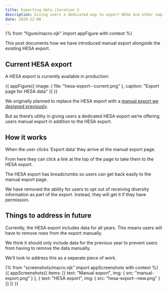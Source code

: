 ```yaml
---
title: Exporting data iteration 2
description: Giving users a dedicated way to export HESA and other improvements
date: 2020-12-08
---
```


{% from "figure/macro.njk" import appFigure with context %}

This post documents how we have introduced manual export alongside the existing HESA export.

## Current HESA export

A HESA export is currently available in production:

{{ appFigure({
  image: {
    file: "hesa-export--current.png"
  },
  caption: "Export page for HESA data"
}) }}

We originally planned to replace the HESA export with a [manual export we designed previously](/manage-teacher-training-applications/export/).

But as there’s utility in giving users a dedicated HESA export we’re offering users manual export in addition to the HESA export.

## How it works

When the user clicks ‘Export data’ they arrive at the manual export page.

From here they can click a link at the top of the page to take them to the HESA export.

The HESA export has breadcrumbs so users can get back easily to the manual export page.

We have removed the ability for users to opt out of receiving diversity information as part of the export. Instead, they will get it if they have permission.

## Things to address in future

Currently, the HESA export includes data for all years. This means users will have to remove rows from the export manually.

We think it should only include data for the previous year to prevent users from having to remove the data manually.

We’ll look to address this as a separate piece of work.

{% from "screenshots/macro.njk" import appScreenshots with context %}
{{ appScreenshots({
  items: [{
    text: "Manual export",
    img: {
      src: "manual-export.png"
    }
  }, {
    text: "HESA export",
    img: {
      src: "hesa-export--new.png"
    }
  }]
}) }}
